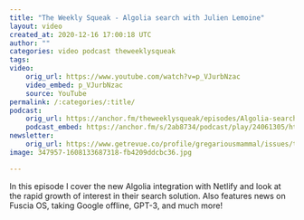 ```yaml
---
title: "The Weekly Squeak - Algolia search with Julien Lemoine"
layout: video
created_at: 2020-12-16 17:00:18 UTC
author: ""
categories: video podcast theweeklysqueak
tags: 
video:
    orig_url: https://www.youtube.com/watch?v=p_VJurbNzac
    video_embed: p_VJurbNzac
    source: YouTube
permalink: /:categories/:title/
podcast:
    orig_url: https://anchor.fm/theweeklysqueak/episodes/Algolia-search-with-Julien-Lemoine-ensptp
    podcast_embed: https://anchor.fm/s/2ab8734/podcast/play/24061305/https%3A%2F%2Fd3ctxlq1ktw2nl.cloudfront.net%2Fstaging%2F2020-11-16%2Fc62f5053-7f1f-402f-a0e5-12ab9e8925c3.mp3
newsletter:
    orig_url: https://www.getrevue.co/profile/gregariousmammal/issues/the-weekly-squeak-algolia-search-with-julien-lemoine-300335
image: 347957-1608133687318-fb4209ddcbc36.jpg

---
```

In this episode I cover the new Algolia integration with Netlify and look at the rapid growth of interest in their search solution. Also features news on Fuscia OS, taking Google offline, GPT-3, and much more!